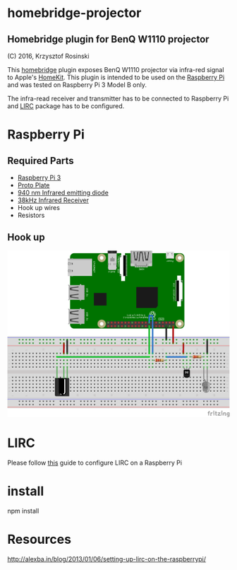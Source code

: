 # homebridge-projector

## Homebridge plugin for BenQ W1110 projector
(C) 2016, Krzysztof Rosinski

This [homebridge](https://github.com/nfarina/homebridge) plugin exposes BenQ W1110 projector via infra-red signal to Apple's [HomeKit](http://www.apple.com/ios/home/). This plugin is intended to be used on the [Raspberry Pi](https://www.raspberrypi.org/) and was tested on Raspberry Pi 3 Model B only.

The infra-read receiver and transmitter has to be connected to Raspberry Pi and [LIRC](http://www.lirc.org/) package has to be configured.

# Raspberry Pi

## Required Parts

* [Raspberry Pi 3](https://www.raspberrypi.org/products/raspberry-pi-3-model-b/)
* [Proto Plate](https://www.adafruit.com/products/2310)
* [940 nm Infrared emitting diode](http://uk.rs-online.com/web/p/ir-leds/8187663/)
* [38kHz Infrared Receiver](http://uk.rs-online.com/web/p/ir-receivers/7085086/)
* Hook up wires
* Resistors

## Hook up

![Hook up](img/homebridge-projector_bb.png?raw=true)

# LIRC

Please follow [this](http://alexba.in/blog/2013/01/06/setting-up-lirc-on-the-raspberrypi/) guide to configure LIRC on a Raspberry Pi

# install
npm install

# Resources
http://alexba.in/blog/2013/01/06/setting-up-lirc-on-the-raspberrypi/
